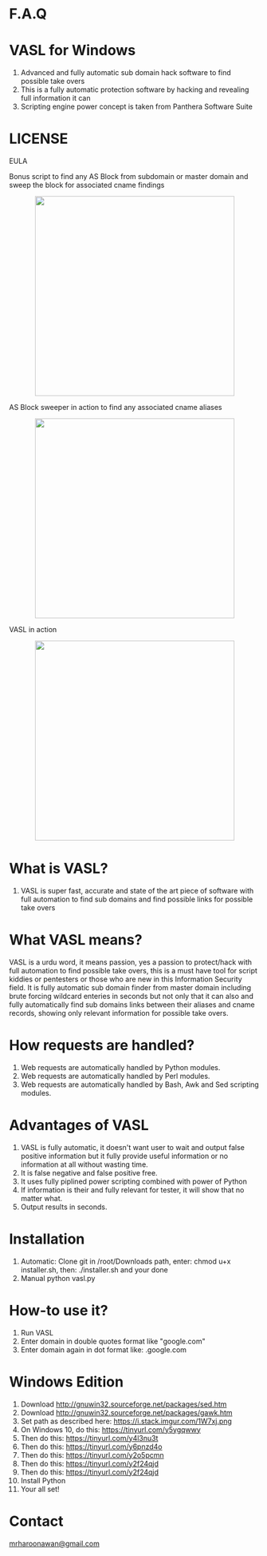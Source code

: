 # F.A.Q

# VASL for Windows
1. Advanced and fully automatic sub domain hack software to find possible take overs
2. This is a fully automatic protection software by hacking and revealing full information it can
3. Scripting engine power concept is taken from Panthera Software Suite

# LICENSE
EULA

Bonus script to find any AS Block from subdomain or master domain and sweep the block for associated cname findings
<div align="center">
    <img src="http://oi63.tinypic.com/2qbfwww.jpg" width="400px"</img> 
</div>

AS Block sweeper in action to find any associated cname aliases
<div align="center">
    <img src="http://oi64.tinypic.com/2a4pyl4.jpg" width="400px"</img> 
</div>

VASL in action
<div align="center">
    <img src="http://oi66.tinypic.com/2cei43p.jpg" width="400px"</img> 
</div>


# What is VASL?
1. VASL is super fast, accurate and state of the art piece of software with full automation to find sub domains and find
possible links for possible take overs


# What VASL means?
VASL is a urdu word, it means passion, yes a passion to protect/hack with full automation to find possible take overs, 
this is a must have tool for script kiddies or pentesters or those who are new in this Information Security field. 
It is fully automatic sub domain finder from master domain including brute forcing wildcard enteries in seconds
but not only that it can also and fully automatically find sub domains links between their aliases and cname records, 
showing only relevant information for possible take overs.

# How requests are handled?
1. Web requests are automatically handled by Python modules.
2. Web requests are automatically handled by Perl modules.
3. Web requests are automatically handled by Bash, Awk and Sed scripting modules.

# Advantages of VASL
1. VASL is fully automatic, it doesn't want user to wait and output false positive information but it fully provide useful 
information or no information at all without wasting time.
2. It is false negative and false positive free.
3. It uses fully piplined power scripting combined with power of Python
4. If information is their and fully relevant for tester, it will show that no matter what.
5. Output results in seconds.

# Installation
1. Automatic: Clone git in /root/Downloads path, enter: chmod u+x installer.sh, then: ./installer.sh and your done
1. Manual python vasl.py

# How-to use it?
1. Run VASL
2. Enter domain in double quotes format like "google.com"
3. Enter domain again in dot format like: .google.com

# Windows Edition
1. Download http://gnuwin32.sourceforge.net/packages/sed.htm
2. Download http://gnuwin32.sourceforge.net/packages/gawk.htm
3. Set path as described here: https://i.stack.imgur.com/1W7xj.png
4. On Windows 10, do this: https://tinyurl.com/y5ygqwwy
5. Then do this: https://tinyurl.com/y4l3nu3t
6. Then do this: https://tinyurl.com/y6pnzd4o
7. Then do this: https://tinyurl.com/y2o5pcmn
8. Then do this: https://tinyurl.com/y2f24qjd
9. Then do this: https://tinyurl.com/y2f24qjd
10. Install Python
11. Your all set!

# Contact
mrharoonawan@gmail.com
